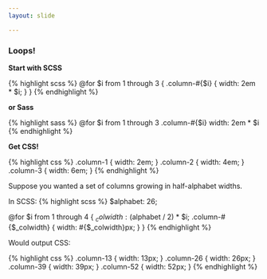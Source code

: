```yaml
---
layout: slide

---
```


### Loops!

**Start with SCSS**

{% highlight scss %}
@for $i from 1 through 3 {
  .column-#{$i} {
    width: 2em * $i;
  }
}
{% endhighlight %}

<div class="notes">

**or Sass**

{% highlight sass %}
@for $i from 1 through 3
  .column-#{$i}
    width: 2em * $i
{% endhighlight %}

</div>

**Get CSS!**

{% highlight css %}
.column-1 { width: 2em; }
.column-2 { width: 4em; }
.column-3 { width: 6em; }
{% endhighlight %}

<aside class="notes">

Suppose you wanted a set of columns growing in half-alphabet widths.

In SCSS:
{% highlight scss %}
$alphabet: 26;

@for $i from 1 through 4 {
  $_colwidth: ($alphabet / 2) * $i;
  .column-#{$_colwidth} {
    width: #{$_colwidth}px;
  }
}
{% endhighlight %}

Would output CSS:

{% highlight css %}
.column-13 { width: 13px; }
.column-26 { width: 26px; }
.column-39 { width: 39px; }
.column-52 { width: 52px; }
{% endhighlight %}

</aside>
